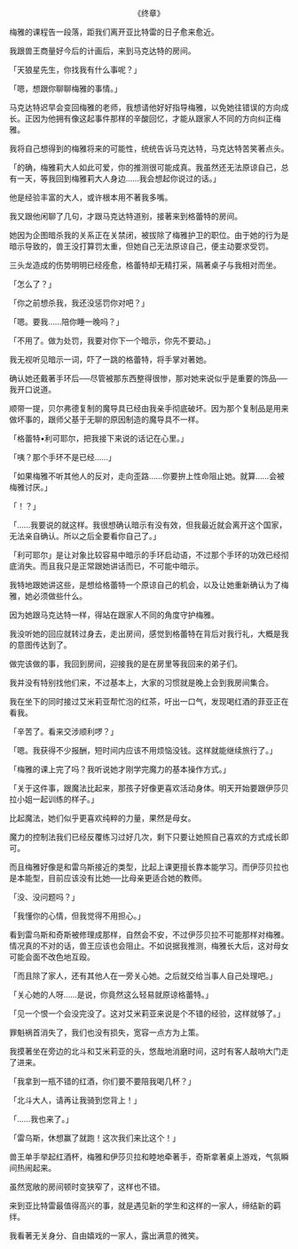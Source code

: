 <p align="center">《终章》</p>

梅雅的课程告一段落，距我们离开亚比特雷的日子愈来愈近。

我跟兽王商量好今后的计画后，来到马克达特的房间。

「天狼星先生，你找我有什么事呢？」

「嗯，想跟你聊聊梅雅的事情。」

马克达特迟早会变回梅雅的老师，我想请他好好指导梅雅，以免她往错误的方向成长。正因为他拥有像这起事件那样的辛酸回忆，才能从跟家人不同的方向纠正梅雅。

我将自己想得到的梅雅将来的可能性，统统告诉马克达特，马克达特苦笑著点头。

「的确，梅雅莉大人如此可爱，你的推测很可能成真。我虽然还无法原谅自己，总有一天，等我回到梅雅莉大人身边……我会想起你说过的话。」

他是经验丰富的大人，或许根本用不著我多嘴。

我又跟他闲聊了几句，才跟马克达特道别，接著来到格蕾特的房间。

她因为企图暗杀我的关系正在关禁闭，被拔除了梅雅护卫的职位。由于她的行为是暗示导致的，兽王没打算罚太重，但她自己无法原谅自己，便主动要求受罚。

三头龙造成的伤势明明已经痊愈，格蕾特却无精打采，隔著桌子与我相对而坐。

「怎么了？」

「你之前想杀我，我还没惩罚你对吧？」

「嗯。要我……陪你睡一晚吗？」

「不用了。做为处罚，我要对你下一个暗示，你先不要动。」

我无视听见暗示一词，吓了一跳的格蕾特，将手掌对著她。

确认她还戴著手环后──尽管被那东西整得很惨，那对她来说似乎是重要的饰品──我开口说道。

顺带一提，贝尔弗德复制的魔导具已经由我亲手彻底破坏。因为那个复制品是用来做坏事的，跟师父基于无聊的原因制造的魔导具不一样。

「格蕾特•利可耶尔，把我接下来说的话记在心里。」

「咦？那个手环不是已经……」

「如果梅雅不听其他人的反对，走向歪路……你要拚上性命阻止她。就算……会被梅雅讨厌。」

「！？」

「……我要说的就这样。我很想确认暗示有没有效，但我最近就会离开这个国家，无法亲自确认。所以之后全要看你自己了。」

「利可耶尔」是让对象比较容易中暗示的手环启动语，不过那个手环的功效已经彻底消失。而且我只是正常跟她讲话而已，不可能中暗示。

我特地跟她讲这些，是想给格蕾特一个原谅自己的机会，以及让她重新确认为了梅雅，她必须做些什么。

因为她跟马克达特一样，得站在跟家人不同的角度守护梅雅。

我没听她的回应就转过身去，走出房间，感觉到格蕾特在背后对我行礼，大概是我的意图传达到了。

做完该做的事，我回到房间，迎接我的是在房里等我回来的弟子们。

我并没有特别找他们来，不过基本上，大家的习惯就是晚上会到我房间集合。

我在坐下的同时接过艾米莉亚帮忙泡的红茶，吁出一口气，发现喝红酒的菲亚正在看我。

「辛苦了。看来交涉顺利啰？」

「嗯。我获得不少报酬，短时间内应该不用烦恼没钱。这样就能继续旅行了。」

「梅雅的课上完了吗？我听说她才刚学完魔力的基本操作方式。」

「关于这件事，跟魔法比起来，那孩子好像更喜欢活动身体。明天开始要跟伊莎贝拉小姐一起训练的样子。」

比起魔法，她们似乎更喜欢纯粹的力量，果然是母女。

魔力的控制法我们已经反覆练习过好几次，剩下只要让她照自己喜欢的方式成长即可。

而且梅雅好像是和雷乌斯接近的类型，比起上课更擅长靠本能学习。而伊莎贝拉也是本能型，目前应该没有比她──比母亲更适合她的教师。

「没、没问题吗？」

「我懂你的心情，但我觉得不用担心。」

看到雷乌斯和奇斯被修理成那样，自然会不安，不过伊莎贝拉不可能那样对梅雅。情况真的不对的话，兽王应该也会阻止。不如说据我推测，梅雅长大后，这对母女可能会面不改色地互殴。

「而且除了家人，还有其他人在一旁关心她。之后就交给当事人自己处理吧。」

「关心她的人呀……是说，你竟然这么轻易就原谅格蕾特。」

「见一个恨一个会没完没了。这对艾米莉亚来说是个不错的经验，这样就够了。」

罪魁祸首消失了，我们也没有损失，宽容一点方为上策。

我摸著坐在旁边的北斗和艾米莉亚的头，悠哉地消磨时间，这时有客人敲响大门走了进来。

「我拿到一瓶不错的红酒，你们要不要陪我喝几杯？」

「北斗大人，请再让我骑到您背上！」

「……我也来了。」

「雷乌斯，休想赢了就跑！这次我们来比这个！」

兽王单手举起红酒杯，梅雅和伊莎贝拉和睦地牵著手，奇斯拿著桌上游戏，气氛瞬间热闹起来。

虽然宽敞的房间顿时变狭窄了，这样也不错。

来到亚比特雷最值得高兴的事，就是遇见新的学生和这样的一家人，缔结新的羁绊。

我看著无关身分、自由嬉戏的一家人，露出满意的微笑。

